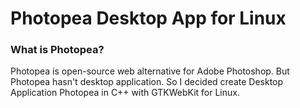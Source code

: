 # Photopea Desktop App for Linux
### What is Photopea?
Photopea is open-source web alternative for Adobe Photoshop. But Photopea hasn't desktop application. So I decided create Desktop Application Photopea in C++ with GTKWebKit for Linux.

